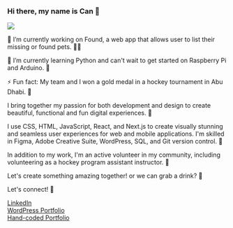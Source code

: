 ### Hi there, my name is Can 🥫

<img src='https://media.giphy.com/media/CuuSHzuc0O166MRfjt/giphy.gif' />

🔭 I’m currently working on Found, a web app that allows user to list their missing or found pets. 🐶🐱

🌱 I’m currently learning Python and can't wait to get started on Raspberry Pi and Arduino. 👾

⚡ Fun fact: My team and I won a gold medal in a hockey tournament in Abu Dhabi. 🏒

I bring together my passion for both development and design to create beautiful, functional and fun digital experiences. 🦄

I use CSS, HTML, JavaScript, React, and Next.js to create visually stunning and seamless user experiences for web and mobile applications. 
I'm skilled in Figma, Adobe Creative Suite, WordPress, SQL, and Git version control. 👾

In addition to my work, I'm an active volunteer in my community, including volunteering as a hockey program assistant instructor. 🏒

Let's create something amazing together! or we can grab a drink? 🍻

Let's connect! 🔌

<a href="https://www.linkedin.com/in/cansanchez/">LinkedIn</a> <br />
<a href='https://cansanchez.ca/'>WordPress Portfolio</a> <br />
<a href='https://canportfolio.vercel.app/'>Hand-coded Portfolio</a> <br />


<!--
**CanSanchez/CanSanchez** is a ✨ _special_ ✨ repository because its `README.md` (this file) appears on your GitHub profile.

Here are some ideas to get you started:

- 🔭 I’m currently working on ...
- 🌱 I’m currently learning ...
- 👯 I’m looking to collaborate on ...
- 🤔 I’m looking for help with ...
- 💬 Ask me about ...
- 📫 How to reach me: ...
- 😄 Pronouns: ...
- ⚡ Fun fact: ...
-->
